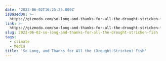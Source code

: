 ```yaml
---
date: '2023-06-02T16:25:25.000Z'
isBasedOn: >-
  https://gizmodo.com/so-long-and-thanks-for-all-the-drought-stricken-fish-1850494076?rev=1685580951361
link: >-
  https://gizmodo.com/so-long-and-thanks-for-all-the-drought-stricken-fish-1850494076?rev=1685580951361
slug: 2023-06-02-so-long-and-thanks-for-all-the-drought-stricken-fish
tags:
  - climate
  - Media
title: 'So Long, and Thanks for All the (Drought-Stricken) Fish'
---
```


